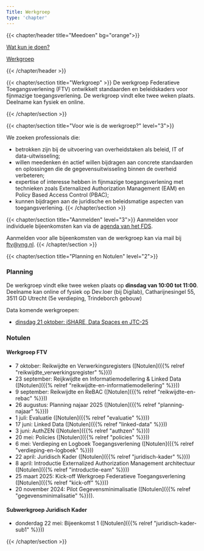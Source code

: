 ```yaml
---
Title: Werkgroep
type: 'chapter'
---
```


{{< chapter/header title="Meedoen" bg="orange">}}
<div class="sub-navigation-wrapper">
<div class="utrecht-paragraph pt-1 sub-navigation-tab bg-rhc-color-oranje-100">
   <p>
      <a href="../wat_kun_je_doen">Wat kun je doen?</a> 
   </p>
</div>
<div class="sub-navigation-tab-selected utrecht-paragraph pt-1 sub-navigation-tab">
   <p>
      <a href="../werkgroep">Werkgroep</a>
   </p>
</div>
</div>

{{< /chapter/header >}}

{{< chapter/section title="Werkgroep" >}}
De werkgroep Federatieve Toegangsverlening (FTV) ontwikkelt standaarden en beleidskaders voor fijnmazige toegangsverlening. De werkgroep vindt elke twee weken plaats. Deelname kan fysiek en online.

{{< /chapter/section >}}

{{< chapter/section title="Voor wie is de werkgroep?" level="3">}}

We zoeken professionals die:

- betrokken zijn bij de uitvoering van overheidstaken als beleid, IT of data-uitwisseling;
- willen meedenken én actief willen bijdragen aan concrete standaarden en oplossingen die de gegevensuitwisseling binnen de overheid verbeteren;
- expertise of interesse hebben in fijnmazige toegangsverlening met technieken zoals Externalized Authorization Management (EAM) en Policy Based Access Control (PBAC);
- kunnen bijdragen aan de juridische en beleidsmatige aspecten van toegangsverlening.
{{< /chapter/section >}}

{{< chapter/section title="Aanmelden"  level="3">}}
Aanmelden voor individuele bijeenkomsten kan via de [agenda van het FDS](https://realisatieibds.nl/groups/view/0056c9ef-5c2e-44f9-a998-e735f1e9ccaa/federatief-datastelsel/events).

Aanmelden voor alle bijeenkomsten van de werkgroep kan via mail bij [ftv@vng.nl](mailto:ftv@vng.nl).
{{< /chapter/section >}}

{{< chapter/section title="Planning en Notulen"  level="2">}}
### Planning

De werkgroep vindt elke twee weken plaats op **dinsdag van 10:00 tot 11:00**. Deelname kan online of fysiek op Dev.loer (bij Digilab), Catharijnesingel 55, 3511 GD Utrecht (5e verdieping, Trindeborch gebouw)

Data komende werkgroepen:
- [dinsdag 21 oktober: iSHARE, Data Spaces en JTC-25](https://realisatieibds.nl/events/view/7d5851ac-c456-45b7-887f-72db9a7c10b7/werkgroep-federatieve-toegangsverlening-ishare-data-spaces-en-jtc-25)

### Notulen

#### Werkgroep FTV

- 7 oktober: Reikwijdte en Verwerkingsregisters ([Notulen]({{% relref "reikwijdte_verwerkingsregister" %}}))
- 23 september: Reijkwijdte en Informatiemodellering & Linked Data ([Notulen]({{% relref "reikwijdte-en-informatiemodellering" %}}))
-  9 september: Reikwijdte en ReBAC ([Notulen]({{% relref "reikwijdte-en-rebac" %}}))
- 26 augustus: Planning najaar 2025 ([Notulen]({{% relref "planning-najaar" %}}))
- 1 juli: Evaluatie ([Notulen]({{% relref "evaluatie" %}}))
- 17 juni: Linked Data ([Notulen]({{% relref "linked-data" %}}))
- 3 juni: AuthZEN  ([Notulen]({{% relref "authzen" %}}))
- 20 mei: Policies ([Notulen]({{% relref "policies" %}}))
- 6 mei: Verdieping en Logboek Toegangsverlening ([Notulen]({{% relref "verdieping-en-logboek" %}}))
- 22 april: Juridisch Kader ([Notulen]({{% relref "juridisch-kader" %}}))
- 8 april: Introductie Externalized Authorization Management architectuur ([Notulen]({{% relref "introductie-eam" %}}))
- 25 maart 2025: Kick-off Werkgroep Federatieve Toegangsverlening ([Notulen]({{% relref "kick-off" %}}))
- 20 november 2024: Pilot Gegevensminimalisatie ([Notulen]({{% relref "gegevensminimalisatie" %}})).

#### Subwerkgroep Juridisch Kader

- donderdag 22 mei: Bijeenkomst 1 ([Notulen]({{% relref "juridisch-kader-sub1" %}}))

{{< /chapter/section >}}
